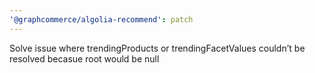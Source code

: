```yaml
---
'@graphcommerce/algolia-recommend': patch
---
```


Solve issue where trendingProducts or trendingFacetValues couldn’t be resolved becasue root would be null
